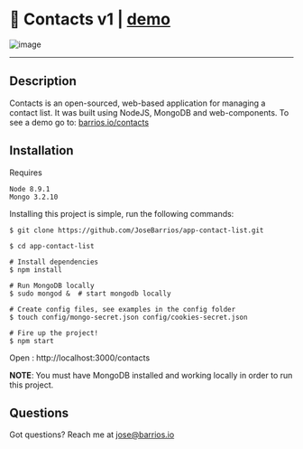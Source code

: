 # :blue_book: Contacts v1 | [demo](http://barrios.io/contacts)

![image](https://cdn.filestackcontent.com/fVsKX5xcSqqYr8VUZtbb)


----




## Description
Contacts is an open-sourced, web-based application for managing a contact list. It was built using NodeJS, MongoDB and web-components. To see a demo go to: [barrios.io/contacts ](http://barrios.io/contacts)

## Installation

Requires
```console
Node 8.9.1
Mongo 3.2.10
```

Installing this project is simple, run the following commands:

```console
$ git clone https://github.com/JoseBarrios/app-contact-list.git

$ cd app-contact-list

# Install dependencies
$ npm install

# Run MongoDB locally
$ sudo mongod &  # start mongodb locally

# Create config files, see examples in the config folder
$ touch config/mongo-secret.json config/cookies-secret.json 

# Fire up the project!
$ npm start      
```

Open : http://localhost:3000/contacts

**NOTE**: You must have MongoDB installed and working locally in order to run this project.

## Questions

Got questions? Reach me at jose@barrios.io
